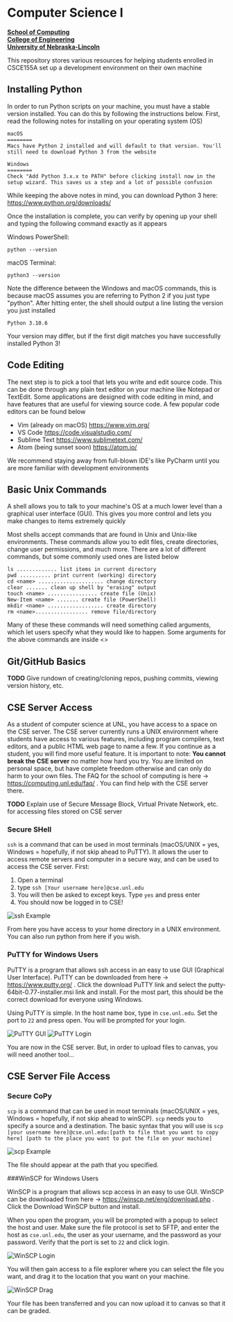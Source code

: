 
# Computer Science I
**[School of Computing](https://computing.unl.edu/)**  
**[College of Engineering](https://engineering.unl.edu/)**  
**[University of Nebraska-Lincoln](https://unl.edu)**

This repository stores various resources for helping students enrolled in CSCE155A set up a development environment on their own machine


## Installing Python
In order to run Python scripts on your machine, you must have a stable version installed. You can do this by following the instructions below. First, read the following notes for installing on your operating system (OS)
```
macOS
========
Macs have Python 2 installed and will default to that version. You'll still need to download Python 3 from the website

Windows
========
Check "Add Python 3.x.x to PATH" before clicking install now in the setup wizard. This saves us a step and a lot of possible confusion
```
While keeping the above notes in mind, you can download Python 3 here: https://www.python.org/downloads/

Once the installation is complete, you can verify by opening up your shell and typing the following command exactly as it appears

Windows PowerShell:
```
python --version
```

macOS Terminal:
```
python3 --version
```

Note the difference between the Windows and macOS commands, this is because macOS assumes you are referring to Python 2 if you just type "python". After hitting enter, the shell should output a line listing the version you just installed

```
Python 3.10.6
```

Your version may differ, but if the first digit matches you have successfully installed Python 3!


## Code Editing
The next step is to pick a tool that lets you write and edit source code. This can be done through any plain text editor on your machine like Notepad or TextEdit. Some applications are designed with code editing in mind, and have features that are useful for viewing source code. A few popular code editors can be found below

* Vim (already on macOS) https://www.vim.org/
* VS Code https://code.visualstudio.com/
* Sublime Text https://www.sublimetext.com/
* Atom (being sunset soon) https://atom.io/

We recommend staying away from full-blown IDE's like PyCharm until you are more familiar with development environments


## Basic Unix Commands
A shell allows you to talk to your machine's OS at a much lower level than a graphical user interface (GUI). This gives you more control and lets you make changes to items extremely quickly

Most shells accept commands that are found in Unix and Unix-like environments. These commands allow you to edit files, create directories, change user permissions, and much more. There are a lot of different commands, but some commonly used ones are listed below

```
ls ............. list items in current directory
pwd .......... print current (working) directory
cd <name> ..................... change directory
clear ....... clean up shell by "erasing" output
touch <name> ................ create file (Unix)
New-Item <name> ....... create file (PowerShell)
mkdir <name> .................. create directory
rm <name>................. remove file/directory
```

Many of these these commands will need something called arguments, which let users specify what they would like to happen. Some arguments for the above commands are inside \<>


## Git/GitHub Basics
**TODO** Give rundown of creating/cloning repos, pushing commits, viewing version history, etc.


## CSE Server Access

As a student of computer science at UNL, you have access to a space on the CSE server. The CSE server currently runs a UNIX environment where students have access to various features, including program compilers, text editors, and a public HTML web page to name a few. If you continue as a student, you will find more useful feature. It is important to note: **You cannot break the CSE server** no matter how hard you try. You are limited on personal space, but have complete freedom otherwise and can only do harm to your own files. The FAQ for the school of computing is here -> https://computing.unl.edu/faq/ . You can find help with the CSE server there.

**TODO** Explain use of Secure Message Block, Virtual Private Network, etc. for accessing files stored on CSE server

### Secure SHell
`ssh` is a command that can be used in most terminals (macOS/UNIX = yes, Windows = hopefully, if not skip ahead to PuTTY). It allows the user to access remote servers and computer in a secure way, and can be used to access the CSE server. First:
1. Open a terminal
2. type `ssh [Your username here]@cse.unl.edu`
3. You will then be asked to except keys. Type `yes` and press enter
4. You should now be logged in to CSE!

![ssh Example](https://github.com/jharvey25/CSCE155A-Device-Setup/blob/main/img/sshLogin.PNG?raw=true)

From here you have access to your home directory in a UNIX environment. You can also run python from here if you wish.

### PuTTY for Windows Users
PuTTY is a program that allows ssh access in an easy to use GUI (Graphical User Interface). PuTTY can be downloaded from here -> https://www.putty.org/ . Click the download PuTTY link and select the putty-64bit-0.77-installer.msi link and install. For the most part, this should be the correct download for everyone using Windows.

Using PuTTY is simple. In the host name box, type in `cse.unl.edu`. Set the port to `22` and press open. You will be prompted for your login.

![PuTTY GUI](https://github.com/jharvey25/CSCE155A-Device-Setup/blob/main/img/PuTTY.PNG?raw=true)
![PuTTY Login](https://github.com/jharvey25/CSCE155A-Device-Setup/blob/main/img/PuTTYLogin.PNG?raw=true)

You are now in the CSE server. But, in order to upload files to canvas, you will need another tool...

## CSE Server File Access

### Secure CoPy
`scp` is a command that can be used in most terminals (macOS/UNIX = yes, Windows = hopefully, if not skip ahead to winSCP). `scp` needs you to specify a source and a destination. The basic syntax that you will use is `scp [your username here]@cse.unl.edu:[path to file that you want to copy here] [path to the place you want to put the file on your machine]`

![scp Example](https://github.com/jharvey25/CSCE155A-Device-Setup/blob/main/img/scp.PNG?raw=true)

The file should appear at the path that you specified.

###WinSCP for Windows Users

WinSCP is a program that allows scp access in an easy to use GUI. WinSCP can be downloaded from here -> https://winscp.net/eng/download.php . Click the Download WinSCP button and install.

When you open the program, you will be prompted with a popup to select the host and user. Make sure the file protocol is set to SFTP, and enter the host as `cse.unl.edu`, the user as your username, and the password as your password. Verify that the port is set to `22` and click login.

![WinSCP Login](https://github.com/jharvey25/CSCE155A-Device-Setup/blob/main/img/winSCPLoginPrompt.PNG?raw=true)

You will then gain access to a file explorer where you can select the file you want, and drag it to the location that you want on your machine.

![WinSCP Drag](https://github.com/jharvey25/CSCE155A-Device-Setup/blob/main/img/winSCPDrag.PNG?raw=true)

Your file has been transferred and you can now upload it to canvas so that it can be graded.